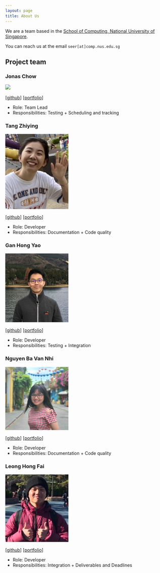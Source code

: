 ```yaml
---
layout: page
title: About Us
---
```


We are a team based in the [School of Computing, National University of Singapore](http://www.comp.nus.edu.sg).

You can reach us at the email `seer[at]comp.nus.edu.sg`

## Project team

### Jonas Chow

<img src="images/jonas-chow.png" width="200px">

[[github](https://github.com/jonas-chow)]
[[portfolio](team/jonas-chow.md)]

* Role: Team Lead
* Responsibilities: Testing + Scheduling and tracking

### Tang Zhiying

<img src="images/zhing22.png" width="200px">

[[github](https://github.com/zhing22)]
[[portfolio](team/zhing22.md)]

* Role: Developer
* Responsibilities: Documentation + Code quality

### Gan Hong Yao

<img src="images/ganhongyao.png" width="200px">

[[github](https://github.com/ganhongyao)] [[portfolio](team/ganhongyao.md)]

* Role: Developer
* Responsibilities: Testing + Integration

### Nguyen Ba Van Nhi

<img src="images/nbvannhi.png" width="200px">

[[github](http://github.com/nbvannhi)] [[portfolio](team/nbvannhi.md)]

* Role: Developer
* Responsibilities: Documentation + Code quality

### Leong Hong Fai

<img src="images/leonghongfai.png" width="200px">

[[github](http://github.com/leonghongfai)]
[[portfolio](team/leonghongfai.md)]

* Role: Developer
* Responsibilities: Integration + Deliverables and Deadlines
